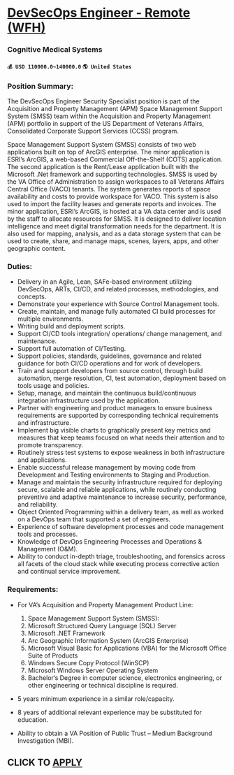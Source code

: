 # [DevSecOps Engineer - Remote (WFH)](https://www.remotewlb.com/apply/devsecops-engineer-remote-wfh)  
### Cognitive Medical Systems  
#### `💰 USD 110000.0~140000.0` `🌎 United States`  

### Position Summary:

The DevSecOps Engineer Security Specialist position is part of the Acquisition and Property Management (APM) Space Management Support System (SMSS) team within the Acquisition and Property Management (APM) portfolio in support of the US Department of Veterans Affairs, Consolidated Corporate Support Services (CCSS) program.

Space Management Support System (SMSS) consists of two web applications built on top of ArcGIS enterprise. The minor application is ESRI’s ArcGIS, a web-based Commercial Off-the-Shelf (COTS) application. The second application is the Rent/Lease application built with the Microsoft .Net framework and supporting technologies. SMSS is used by the VA Office of Administration to assign workspaces to all Veterans Affairs Central Office (VACO) tenants. The system generates reports of space availability and costs to provide workspace for VACO. This system is also used to import the facility leases and generate reports and invoices. The minor application, ESRI’s ArcGIS, is hosted at a VA data center and is used by the staff to allocate resources for SMSS. It is designed to deliver location intelligence and meet digital transformation needs for the department. It is also used for mapping, analysis, and as a data storage system that can be used to create, share, and manage maps, scenes, layers,
apps, and other geographic content.

### Duties:

  * Delivery in an Agile, Lean, SAFe-based environment utilizing DevSecOps, ARTs, CI/CD, and related processes, methodologies, and concepts.
  * Demonstrate your experience with Source Control Management tools.
  * Create, maintain, and manage fully automated CI build processes for multiple environments.
  * Writing build and deployment scripts.
  * Support CI/CD tools integration/ operations/ change management, and maintenance.
  * Support full automation of CI/Testing.
  * Support policies, standards, guidelines, governance and related guidance for both CI/CD operations and for work of developers.
  * Train and support developers from source control, through build automation, merge resolution, CI, test automation, deployment based on tools usage and policies.
  * Setup, manage, and maintain the continuous build/continuous integration infrastructure used by the application. 
  * Partner with engineering and product managers to ensure business requirements are supported by corresponding technical requirements and infrastructure.
  * Implement big visible charts to graphically present key metrics and measures that keep teams focused on what needs their attention and to promote transparency. 
  * Routinely stress test systems to expose weakness in both infrastructure and applications.
  * Enable successful release management by moving code from Development and Testing environments to Staging and Production.
  * Manage and maintain the security infrastructure required for deploying secure, scalable and reliable applications, while routinely conducting preventive and adaptive maintenance to increase security, performance, and reliability.
  * Object Oriented Programming within a delivery team, as well as worked on a DevOps team that supported a set of engineers.
  * Experience of software development processes and code management tools and processes.
  * Knowledge of DevOps Engineering Processes and Operations & Management (O&M).
  * Ability to conduct in-depth triage, troubleshooting, and forensics across all facets of the cloud stack while executing process corrective action and continual service improvement.

### Requirements:

  * For VA’s Acquisition and Property Management Product Line:
    1. Space Management Support System (SMSS):
      1. Microsoft Structured Query Language (SQL) Server 
      2. Microsoft .NET Framework
      3. Arc Geographic Information System (ArcGIS Enterprise)
      4. Microsoft Visual Basic for Applications (VBA) for the Microsoft Office Suite of Products
      5. Windows Secure Copy Protocol (WinSCP)
      6. Microsoft Windows Server Operating System 
      7. Bachelor’s Degree in computer science, electronics engineering, or other engineering or technical discipline is required.

  * 5 years minimum experience in a similar role/capacity.
  * 8 years of additional relevant experience may be substituted for education.
  * Ability to obtain a VA Position of Public Trust – Medium Background Investigation (MBI).

  
## CLICK TO [APPLY](https://www.remotewlb.com/apply/devsecops-engineer-remote-wfh)

